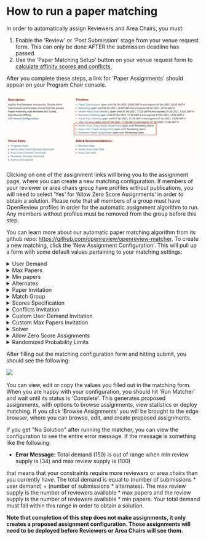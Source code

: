 # How to run a paper matching

In order to automatically assign Reviewers and Area Chairs, you must:

1. Enable the 'Review' or 'Post Submission' stage from your venue request form. This can only be done AFTER the submission deadline has passed.&#x20;
2. Use the 'Paper Matching Setup' button on your venue request form to [calculate affinity scores and conflicts.](how-to-setup-paper-matching-by-calculating-affinity-scores-and-conflicts.md)

After you complete these steps, a link for 'Paper Assignments' should appear on your Program Chair console.

![](<../../../.gitbook/assets/image (2) (1).png>)

Clicking on one of the assignment links will bring you to the assignment page, where you can create a new matching configuration. If members of your reviewer or area chairs group have profiles without publications, you will need to select ‘Yes’ for ‘Allow Zero Score Assignments’ in order to obtain a solution. Please note that all members of a group must have OpenReview profiles in order for the automatic assignment algorithm to run. Any members without profiles must be removed from the group before this step.

You can learn more about our automatic paper matching algorithm from its github repo: https://github.com/openreview/openreview-matcher. To create a new matching, click the 'New Assignment Configuration'. This will pull up a form with some default values pertaining to your matching settings:

<details>

<summary>User Demand</summary>

* The number of users that should be assigned to each paper &#x20;

</details>

<details>

<summary>Max Papers </summary>

* The maximum number of papers that can be assigned to each reviewer

</details>

<details>

<summary>Min papers </summary>

* The minimum number of papers that can be assigned to each reviewer

</details>

<details>

<summary>Alternates </summary>

* How many alternate reviewers should be saved per paper&#x20;

</details>

<details>

<summary>Paper Invitation </summary>

* Invitation of the submissions that will be assigned in this matching&#x20;
* Defaults to venue\_id/-/Submission for single blind and venue\_id/-/Blind\_Submission for double blind venues

</details>

<details>

<summary>Match Group </summary>

* The group ID of users to be assigned to submissions&#x20;

</details>

<details>

<summary>Scores Specification</summary>

* JSON providing further details and customization to scores.
*   Each key represents an edge invitation (affinity score, bid, etc.). Weight can be added to a given score value with the numerical field 'Weight'. 'Default' is a numerical value that is used when there is not an edge for a specific reviewer-paper pair. Finally, 'translate\_map' is a map function that translates an edge label value into a number.

    In the example below, the aggregate score being used by the optimizer is: weight \* (affinity score) + weight \* (translate\_map(bid))
* ```
  {
      "Example_Venue/2022/Conference/Reviewers/-/Affinity_Score": {
          "weight": 1,
          "default": 0
      },
      "Example_Venue/2022/Conference/Reviewers/-/Bid": {
          "weight": 1,
          "default": 0,
          "translate_map": {
              "Very High": 1,
              "High": 0.75,
              "Neutral": 0,
              "Low": -0.5,
              "Very Low": -1
          }
      }
  }
  ```

</details>

<details>

<summary>Conflicts Invitation</summary>

* Invitation for storing conflicts between users and papers&#x20;
* Defaults to venue\_id/user\_group/-/Conflict

</details>

<details>

<summary>Custom User Demand Invitation </summary>

* If certain papers require a custom number of assigned users, Program Chairs can create edges determining these requests and provide the invitation for used for those edges here.&#x20;
* Defaults to venue\_id/user\_group/-/Custom\_User\_Demands

</details>

<details>

<summary>Custom Max Papers Invitation </summary>

* Some reviewers may submit requests to only have a certain number of assigned papers. The matcher will convert those requests into edges. This determines the invitation that will be used for those edges.&#x20;
* Defaults to venue\_id/user\_group/-/Custom\_Max\_Papers

</details>

<details>

<summary>Solver </summary>

* Which algorithm (MinMax, Fairflow, or Randomized) will be used to generate automatic assignments.&#x20;
  * MinMax: Optimizes the scores while respecting the min and max quotas for each paper and reviewer. You can read more about MinMax [here](https://developers.google.com/optimization/flow/mincostflow).&#x20;
  * Fairflow: Tries to make every match have at least some minimum affinity. You can read more about Fairflow [here](https://arxiv.org/abs/1905.11924v1).
  * Randomized: Generates randomized assignments and selects the assignment that maximizes expected total affinity without breaking the probability limits. You can read more about the Randomized solver [here](https://arxiv.org/abs/2006.16437).
* You can read more about all solver options [here](https://github.com/openreview/openreview-matcher#solvers).
* Defaults to MinMax

</details>

<details>

<summary>Allow Zero Score Assignments </summary>

* Whether or not assignments with scores of 0 should be allowed. If a reviewer does not have any publications listed on their profile, they will have an affinity score of 0 with all submissions. Therefore, if you have users without publications, you will need to select "yes" in order to get a solution.&#x20;

</details>

<details>

<summary>Randomized Probability Limits </summary>

* If you select "Randomized" for the solver, it will select a random assignment that maximizes expected total affinity, subject to the probability limit provided here. What this means is that for each reviewer-paper assignment, the probability of that match being generated in a random assignment is limited to this value. This should make the outcome of the matching more difficult to predict.&#x20;

</details>

After filling out the matching configuration form and hitting submit, you should see the following:

![](<../../../.gitbook/assets/image (2) (1) (2).png>)

You can view, edit or copy the values you filled out in the matching form. When you are happy with your configuration, you should hit 'Run Matcher' and wait until its status is 'Complete'. This generates proposed assignments, with options to browse assignments, view statistics or deploy matching. If you click ‘Browse Assignments’ you will be brought to the edge browser, where you can browse, edit, and create proposed assignments.&#x20;

If you get "No Solution" after running the matcher, you can view the configuration to see the entire error message. If the message is something like the following:

* **Error Message:** Total demand (150) is out of range when min review supply is (34) and max review supply is (100)

that means that your constraints require more reviewers or area chairs than you currently have. The total demand is equal to (number of submissions \* user demand) + (number of submissions \* alternates). The max review supply is the number of reviewers available \* max papers and the review supply is the number of reviewers available \* min papers. Your total demand must fall within this range in order to obtain a solution.

**Note that completion of this step does not make assignments, it only creates a proposed assignment configuration. Those assignments will need to be deployed before Reviewers or Area Chairs will see them.**&#x20;
